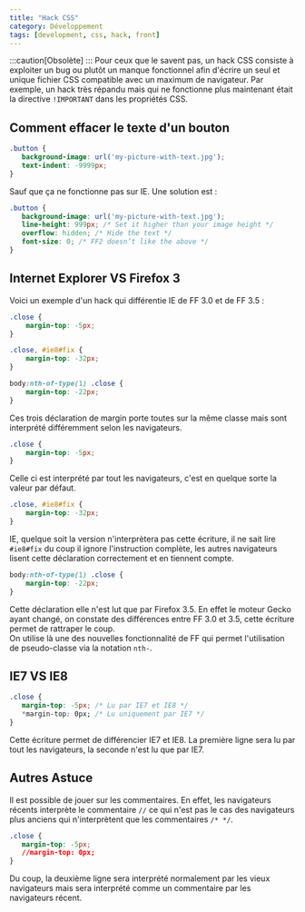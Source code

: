 ```yaml
---
title: "Hack CSS"
category: Développement
tags: [development, css, hack, front]
---
```

:::caution[Obsolète]
:::
Pour ceux que le savent pas, un hack CSS consiste à exploiter un bug ou plutôt un manque fonctionnel afin d'écrire un 
seul et unique fichier CSS compatible avec un maximum de navigateur. Par exemple, un hack très répandu mais qui ne 
fonctionne plus maintenant était la directive `!IMPORTANT` dans les propriétés CSS.

## Comment effacer le texte d'un bouton

``` css
.button {
   background-image: url('my-picture-with-text.jpg');
   text-indent: -9999px;
}
``` 
Sauf que ça ne fonctionne pas sur IE. Une solution est :
``` css
.button {
   background-image: url('my-picture-with-text.jpg');
   line-height: 999px; /* Set it higher than your image height */
   overflow: hidden; /* Hide the text */
   font-size: 0; /* FF2 doesn’t like the above */
}
``` 

## Internet Explorer VS Firefox 3
Voici un exemple d'un hack qui différentie IE de FF 3.0 et de FF 3.5 :

``` css
.close {
	margin-top: -5px;
}

.close, #ie8#fix {
	margin-top: -32px;
}

body:nth-of-type(1) .close {
	margin-top: -22px;
}
``` 

Ces trois déclaration de margin porte toutes sur la même classe mais sont interprété différemment selon les navigateurs.

``` css
.close {
	margin-top: -5px;
}
``` 
Celle ci est interprété par tout les navigateurs, c'est en quelque sorte la valeur par défaut.

``` css
.close, #ie8#fix {
	margin-top: -32px;
}
``` 

IE, quelque soit la version n'interprètera pas cette écriture, il ne sait lire `#ie8#fix` du coup il ignore l'instruction 
complète, les autres navigateurs lisent cette déclaration correctement et en tiennent compte.

``` css
body:nth-of-type(1) .close {
	margin-top: -22px;
}
``` 

Cette déclaration elle n'est lut que par Firefox 3.5. En effet le moteur Gecko ayant changé, on constate des différences 
entre FF 3.0 et 3.5, cette écriture permet de rattraper le coup.<br/>
On utilise là une des nouvelles fonctionnalité de FF qui permet l'utilisation de pseudo-classe via la notation `nth-`.

## IE7 VS IE8

``` css
.close {
   margin-top: -5px; /* Lu par IE7 et IE8 */
   *margin-top: 0px; /* Lu uniquement par IE7 */
}
``` 

Cette écriture permet de différencier IE7 et IE8. La première ligne sera lu par tout les navigateurs, la seconde n'est 
lu que par IE7.

## Autres Astuce
Il est possible de jouer sur les commentaires. En effet, les navigateurs récents interprète le commentaire `//` ce qui 
n'est pas le cas des navigateurs plus anciens qui n'interprètent que les commentaires `/* */`.

``` css
.close {
   margin-top: -5px;
   //margin-top: 0px;
}
``` 

Du coup, la deuxième ligne sera interprété normalement par les vieux navigateurs mais sera interprété comme un 
commentaire par les navigateurs récent.

<!-- --- tags: css -->